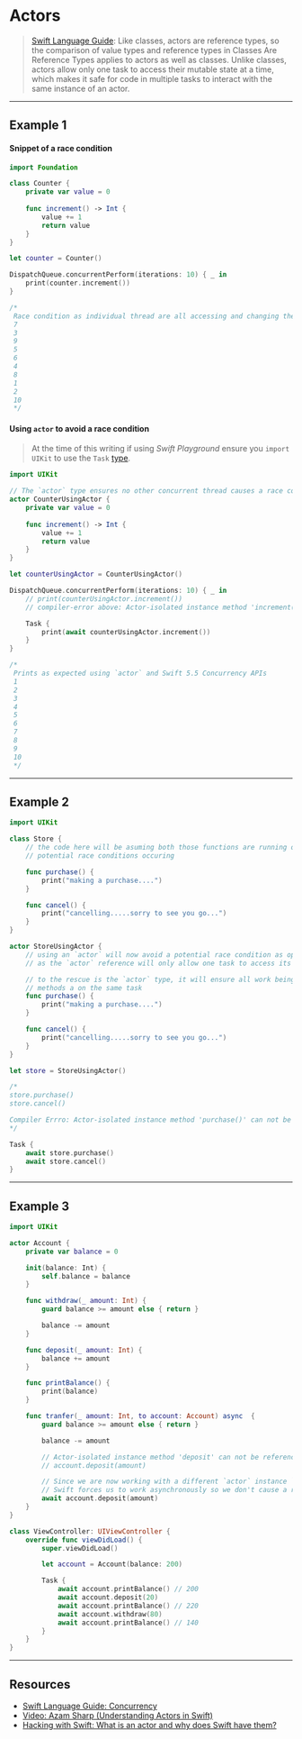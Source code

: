 # Actors

> [Swift Language Guide](https://docs.swift.org/swift-book/LanguageGuide/Concurrency.html): Like classes, actors are reference types, so the comparison of value types and reference types in Classes Are Reference Types applies to actors as well as classes. Unlike classes, actors allow only one task to access their mutable state at a time, which makes it safe for code in multiple tasks to interact with the same instance of an actor.

***

## Example 1

#### Snippet of a race condition 

```swift
import Foundation 

class Counter {
    private var value = 0
    
    func increment() -> Int {
        value += 1
        return value
    }
}

let counter = Counter()

DispatchQueue.concurrentPerform(iterations: 10) { _ in
    print(counter.increment())
}

/*
 Race condition as individual thread are all accessing and changing the values concurrently
 7
 3
 9
 5
 6
 4
 8
 1
 2
 10
 */

```

#### Using `actor` to avoid a race condition 

> At the time of this writing if using _Swift Playground_ ensure you `import UIKit` to use the `Task` [type](https://developer.apple.com/documentation/swift/task).

```swift 
import UIKit

// The `actor` type ensures no other concurrent thread causes a race condition on the `actor` type
actor CounterUsingActor {
    private var value = 0
    
    func increment() -> Int {
        value += 1
        return value
    }
}

let counterUsingActor = CounterUsingActor()

DispatchQueue.concurrentPerform(iterations: 10) { _ in
    // print(counterUsingActor.increment())
    // compiler-error above: Actor-isolated instance method 'increment()' can not be referenced from a non-isolated context

    Task {
        print(await counterUsingActor.increment())
    }
}

/*
 Prints as expected using `actor` and Swift 5.5 Concurrency APIs
 1
 2
 3
 4
 5
 6
 7
 8
 9
 10
 */

```

***

## Example 2 

```swift
import UIKit

class Store {
    // the code here will be asuming both those functions are running on background threads with
    // potential race conditions occuring

    func purchase() {
        print("making a purchase....")
    }

    func cancel() {
        print("cancelling.....sorry to see you go...")
    }
}

actor StoreUsingActor {
    // using an `actor` will now avoid a potential race condition as opposed to the `class` above
    // as the `actor` reference will only allow one task to access its mutable state at a time

    // to the rescue is the `actor` type, it will ensure all work being done on its
    // methods a on the same task
    func purchase() {
        print("making a purchase....")
    }

    func cancel() {
        print("cancelling.....sorry to see you go...")
    }
}

let store = StoreUsingActor()

/*
store.purchase()
store.cancel()

Compiler Errro: Actor-isolated instance method 'purchase()' can not be referenced from a non-isolated context
*/

Task {
    await store.purchase()
    await store.cancel()
}
```

***

## Example 3

```swift
import UIKit

actor Account {
    private var balance = 0

    init(balance: Int) {
        self.balance = balance
    }

    func withdraw(_ amount: Int) {
        guard balance >= amount else { return }

        balance -= amount
    }

    func deposit(_ amount: Int) {
        balance += amount
    }

    func printBalance() {
        print(balance)
    }

    func tranfer(_ amount: Int, to account: Account) async  {
        guard balance >= amount else { return }

        balance -= amount

        // Actor-isolated instance method 'deposit' can not be referenced on a non-isolated actor instance
        // account.deposit(amount)

        // Since we are now working with a different `actor` instance `account`
        // Swift forces us to work asynchronously so we don't cause a race condition
        await account.deposit(amount)
    }
}

class ViewController: UIViewController {
    override func viewDidLoad() {
        super.viewDidLoad()

        let account = Account(balance: 200)

        Task {
            await account.printBalance() // 200
            await account.deposit(20)
            await account.printBalance() // 220
            await account.withdraw(80)
            await account.printBalance() // 140
        }
    }
}
```

***

## Resources 

* [Swift Language Guide: Concurrency](https://docs.swift.org/swift-book/LanguageGuide/Concurrency.html)
* [Video: Azam Sharp (Understanding Actors in Swift)](https://www.youtube.com/watch?v=I8y1fg1P-nI)
* [Hacking with Swift: What is an actor and why does Swift have them?
](https://www.hackingwithswift.com/quick-start/concurrency/what-is-an-actor-and-why-does-swift-have-them)
